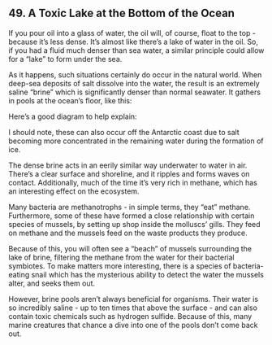 
## 49. A Toxic Lake at the Bottom of the Ocean

If you pour oil into a glass of water, the oil will, of course, float to the top - because it’s less dense. It’s almost like there’s a lake of water in the oil. So, if you had a fluid much denser than sea water, a similar principle could allow for a “lake” to form under the sea.

As it happens, such situations certainly do occur in the natural world. When deep-sea deposits of salt dissolve into the water, the result is an extremely saline “brine” which is significantly denser than normal seawater. It gathers in pools at the ocean’s floor, like this:

Here’s a good diagram to help explain:

I should note, these can also occur off the Antarctic coast due to salt becoming more concentrated in the remaining water during the formation of ice.

The dense brine acts in an eerily similar way underwater to water in air. There’s a clear surface and shoreline, and it ripples and forms waves on contact. Additionally, much of the time it’s very rich in methane, which has an interesting effect on the ecosystem.

Many bacteria are methanotrophs - in simple terms, they “eat” methane. Furthermore, some of these have formed a close relationship with certain species of mussels, by setting up shop inside the molluscs’ gills. They feed on methane and the mussels feed on the waste products they produce.

Because of this, you will often see a “beach” of mussels surrounding the lake of brine, filtering the methane from the water for their bacterial symbiotes. To make matters more interesting, there is a species of bacteria-eating snail which has the mysterious ability to detect the water the mussels alter, and seeks them out.

However, brine pools aren’t always beneficial for organisms. Their water is so incredibly saline - up to ten times that above the surface - and can also contain toxic chemicals such as hydrogen sulfide. Because of this, many marine creatures that chance a dive into one of the pools don’t come back out.

